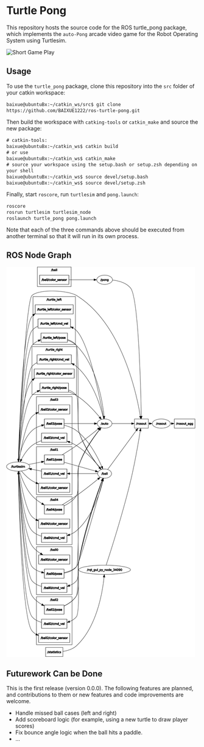 # Turtle Pong

This repository hosts the source code for the ROS turtle_pong package, which implements the `auto-Pong` arcade video game for the Robot Operating System using Turtlesim.

![Short Game Play](docs/auto-pong_game.gif)

## Usage

To use the `turtle_pong` package, clone this repository into the `src` folder of your catkin workspace:

```console
baixue@ubuntuBx:~/catkin_ws/src$ git clone https://github.com/BAIXUE1222/ros-turtle-pong.git
```

Then build the workspace with `catking-tools` or `catkin_make` and source the new package:

```console
# catkin-tools:
baixue@ubuntuBx:~/catkin_ws$ catkin build
# or use
baixue@ubuntuBx:~/catkin_ws$ catkin_make
# source your workspace using the setup.bash or setup.zsh depending on your shell
baixue@ubuntuBx:~/catkin_ws$ source devel/setup.bash
baixue@ubuntuBx:~/catkin_ws$ source devel/setup.zsh
```

Finally, start `roscore`, run `turtlesim` and `pong.launch`:

```console
roscore
rosrun turtlesim turtlesim_node
roslaunch turtle_pong pong.launch
```

Note that each of the three commands above should be executed from another terminal so that it will run in its own process.


## ROS Node Graph

![rqt node graph](docs/rosgraph.png)



## Futurework Can be Done
This is the first release (version 0.0.0). The following features are planned, and contributions to them or new features and code improvements are welcome.

- Handle missed ball cases (left and right)
- Add scoreboard logic (for example, using a new turtle to draw player scores)
- Fix bounce angle logic when the ball hits a paddle.
- ...


